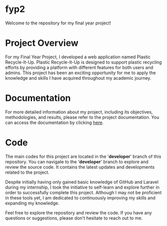 # fyp2
 
Welcome to the repository for my final year project!

# Project Overview
For my Final Year Project, I developed a web application named Plastic Recycle-It-Up. Plastic Recycle-It-Up is designed to support plastic recycling efforts by providing a platform with different features for both users and admins. This project has been an exciting opportunity for me to apply the knowledge and skills I have acquired throughout my academic journey.

# Documentation
For more detailed information about my project, including its objectives, methodologies, and results, please refer to the project documentation. You can access the documentation by clicking [here](https://drive.google.com/file/d/1Zv2k3vH4Flx0AE7mMOoyMIF3AWYJvSXh/view?usp=drive_link).

# Code
The main codes for this project are located in the '**developer**' branch of this repository. You can navigate to the '**developer**' branch to explore and review the source code. It contains the latest updates and developments related to the project.

Despite initially having only gained basic knowledge of GitHub and Laravel during my internship, I took the initiative to self-learn and explore further in order to successfully complete this project. Although I may not be proficient in these tools yet, I am dedicated to continuously improving my skills and expanding my knowledge.

Feel free to explore the repository and review the code. If you have any questions or suggestions, please don't hesitate to reach out to me.


